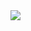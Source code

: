 <img src="https://github.com/Nestor36/design_login/assets/62574741/3fb97393-672a-47be-9553-0b256841a549">

